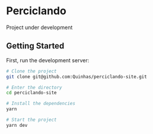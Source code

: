 # Perciclando

Project under development

## Getting Started

First, run the development server:

```bash
# Clone the project
git clone git@github.com:Quinhas/perciclando-site.git

# Enter the directory
cd perciclando-site

# Install the dependencies
yarn

# Start the project
yarn dev
```

